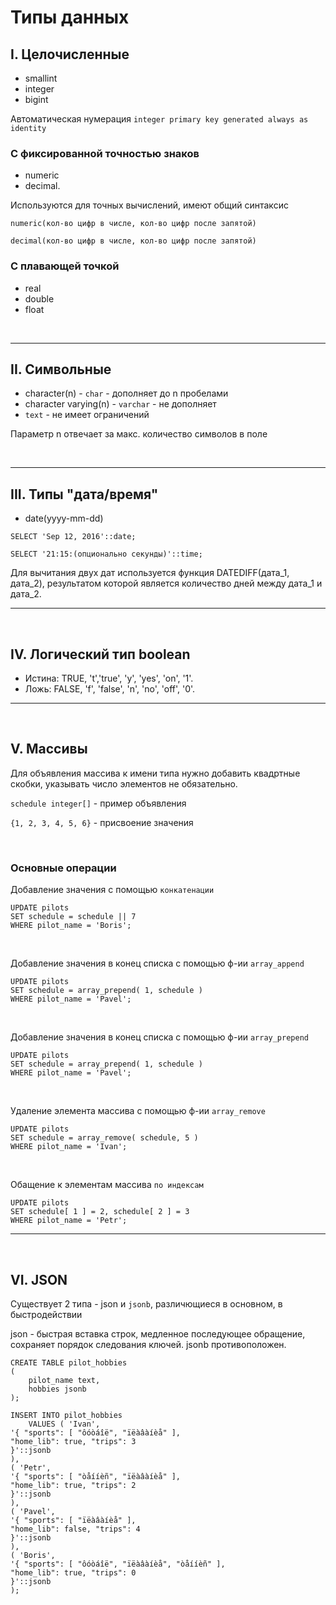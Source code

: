 # Типы данных
## I. Целочисленные
- smallint
- integer
- bigint

Автоматическая нумерация `integer primary key generated always as identity`

### C фиксированной точностью знаков
- numeric
- decimal.

Используются для точных вычислений, имеют общий синтаксис
```
numeric(кол-во цифр в числе, кол-во цифр после запятой)

decimal(кол-во цифр в числе, кол-во цифр после запятой)
```
### С плавающей точкой
- real
- double
- float

<br>

---
## II. Символьные

- character(n) - `char` - дополняет до n пробелами
- character varying(n) - `varchar` - не дополняет
- `text` - не имеет ограничений

Параметр n отвечает за макс. количество символов в поле

<br>

---

## III. Типы "дата/время"
- date(yyyy-mm-dd)
```
SELECT 'Sep 12, 2016'::date;
```
```
SELECT '21:15:(опционально секунды)'::time;
```
Для вычитания двух дат используется функция DATEDIFF(дата_1, дата_2), результатом которой является количество дней между дата_1 и дата_2.

---

<br>

## IV. Логический тип boolean
- Истина: TRUE, 't','true', 'y', 'yes', 'on', '1'.
- Ложь: FALSE, 'f', 'false', 'n', 'no', 'off', '0'.

---

<br>

## V. Массивы

Для объявления массива к имени типа нужно добавить квадртные скобки, указывать число элементов не обязательно.

`schedule integer[]` - пример объявления

`{1, 2, 3, 4, 5, 6}` - присвоение значения

<br>

### Основные операции

Добавление значения с помощью `конкатенации`
```
UPDATE pilots
SET schedule = schedule || 7
WHERE pilot_name = 'Boris';
```

<br>

Добавление значения в конец списка с помощью ф-ии `array_append`

```
UPDATE pilots
SET schedule = array_prepend( 1, schedule )
WHERE pilot_name = 'Pavel';
```

<br>

Добавление значения в конец списка с помощью ф-ии `array_prepend`

```
UPDATE pilots
SET schedule = array_prepend( 1, schedule )
WHERE pilot_name = 'Pavel';
```

<br>

Удаление элемента массива с помощью ф-ии `array_remove`

```
UPDATE pilots
SET schedule = array_remove( schedule, 5 )
WHERE pilot_name = 'Ivan';
```

<br>

Обащение к элементам массива `по индексам`

```
UPDATE pilots
SET schedule[ 1 ] = 2, schedule[ 2 ] = 3
WHERE pilot_name = 'Petr';
```
---

<br>

## VI. JSON

Существует 2 типа - json и `jsonb`, различющиеся в основном, в быстродействии

json - быстрая вставка строк, медленное последующее обращение, сохраняет порядок следования ключей. jsonb противоположен.

```
CREATE TABLE pilot_hobbies
(
    pilot_name text,
    hobbies jsonb
);

INSERT INTO pilot_hobbies
    VALUES ( 'Ivan',
'{ "sports": [ "ôóòáîë", "ïëàâàíèå" ],
"home_lib": true, "trips": 3
}'::jsonb
),
( 'Petr',
'{ "sports": [ "òåííèñ", "ïëàâàíèå" ],
"home_lib": true, "trips": 2
}'::jsonb
),
( 'Pavel',
'{ "sports": [ "ïëàâàíèå" ],
"home_lib": false, "trips": 4
}'::jsonb
),
( 'Boris',
'{ "sports": [ "ôóòáîë", "ïëàâàíèå", "òåííèñ" ],
"home_lib": true, "trips": 0
}'::jsonb
);
```
